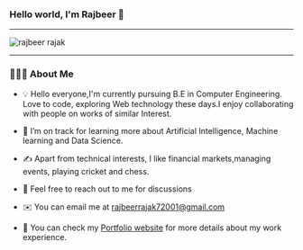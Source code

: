 ### Hello world, I'm Rajbeer 👋
---

![rajbeer rajak](https://user-images.githubusercontent.com/85821777/229724050-a1723997-fe1c-4d4c-b5c2-cb59cfc7fd11.png)

---

### 👨🏻‍💻 About Me

- 💡 Hello everyone,I'm currently pursuing B.E in Computer Engineering. Love to code, exploring Web technology these days.I enjoy collaborating with people on works of similar Interest.


- 🌱 I’m on track for learning more about Artificial Intelligence, Machine learning and Data Science. 
- ✍️ Apart from technical interests, I like financial markets,managing events, playing cricket and chess.
- 💬 Feel free to reach out to me for discussions
- ✉️ You can email me at rajbeerrajak72001@gmail.com 
- 📄 You can check my [Portfolio website](http://rajbeerportfolio.000webhostapp.com/) for more details about my work experience.

